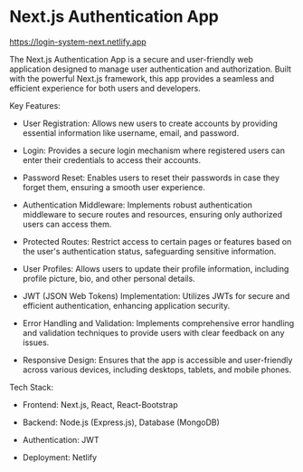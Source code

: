 # Next.js Authentication App

https://login-system-next.netlify.app

The Next.js Authentication App is a secure and user-friendly web application designed to manage user authentication and authorization. Built with the powerful Next.js framework, this app provides a seamless and efficient experience for both users and developers.

Key Features:

- User Registration: Allows new users to create accounts by providing essential information like username, email, and password.

- Login: Provides a secure login mechanism where registered users can enter their credentials to access their accounts.

- Password Reset: Enables users to reset their passwords in case they forget them, ensuring a smooth user experience.

- Authentication Middleware: Implements robust authentication middleware to secure routes and resources, ensuring only authorized users can access them.

- Protected Routes: Restrict access to certain pages or features based on the user's authentication status, safeguarding sensitive information.

- User Profiles: Allows users to update their profile information, including profile picture, bio, and other personal details.

- JWT (JSON Web Tokens) Implementation: Utilizes JWTs for secure and efficient authentication, enhancing application security.

- Error Handling and Validation: Implements comprehensive error handling and validation techniques to provide users with clear feedback on any issues.

- Responsive Design: Ensures that the app is accessible and user-friendly across various devices, including desktops, tablets, and mobile phones.

Tech Stack:

- Frontend: Next.js, React, React-Bootstrap

- Backend: Node.js (Express.js), Database (MongoDB)

- Authentication: JWT

- Deployment: Netlify
